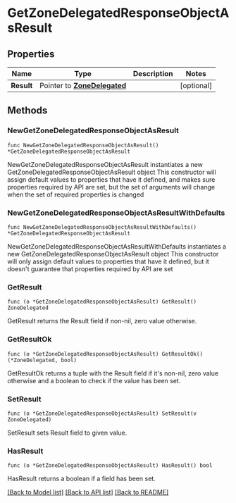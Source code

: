 # GetZoneDelegatedResponseObjectAsResult

## Properties

Name | Type | Description | Notes
------------ | ------------- | ------------- | -------------
**Result** | Pointer to [**ZoneDelegated**](ZoneDelegated.md) |  | [optional] 

## Methods

### NewGetZoneDelegatedResponseObjectAsResult

`func NewGetZoneDelegatedResponseObjectAsResult() *GetZoneDelegatedResponseObjectAsResult`

NewGetZoneDelegatedResponseObjectAsResult instantiates a new GetZoneDelegatedResponseObjectAsResult object
This constructor will assign default values to properties that have it defined,
and makes sure properties required by API are set, but the set of arguments
will change when the set of required properties is changed

### NewGetZoneDelegatedResponseObjectAsResultWithDefaults

`func NewGetZoneDelegatedResponseObjectAsResultWithDefaults() *GetZoneDelegatedResponseObjectAsResult`

NewGetZoneDelegatedResponseObjectAsResultWithDefaults instantiates a new GetZoneDelegatedResponseObjectAsResult object
This constructor will only assign default values to properties that have it defined,
but it doesn't guarantee that properties required by API are set

### GetResult

`func (o *GetZoneDelegatedResponseObjectAsResult) GetResult() ZoneDelegated`

GetResult returns the Result field if non-nil, zero value otherwise.

### GetResultOk

`func (o *GetZoneDelegatedResponseObjectAsResult) GetResultOk() (*ZoneDelegated, bool)`

GetResultOk returns a tuple with the Result field if it's non-nil, zero value otherwise
and a boolean to check if the value has been set.

### SetResult

`func (o *GetZoneDelegatedResponseObjectAsResult) SetResult(v ZoneDelegated)`

SetResult sets Result field to given value.

### HasResult

`func (o *GetZoneDelegatedResponseObjectAsResult) HasResult() bool`

HasResult returns a boolean if a field has been set.


[[Back to Model list]](../README.md#documentation-for-models) [[Back to API list]](../README.md#documentation-for-api-endpoints) [[Back to README]](../README.md)


